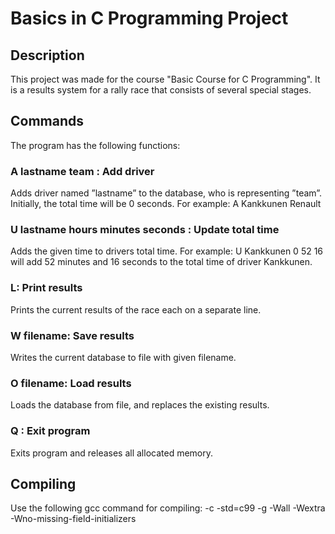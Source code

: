 # Basics in C Programming Project

## Description

This project was made for the course "Basic Course for C Programming". 
It is a results system for a rally race that consists of several special stages.

## Commands
The program has the following functions:

### A lastname team : Add driver
Adds driver named ”lastname” to the database, who is representing ”team”. Initially, the total time will be 0 seconds. For example: A Kankkunen Renault

### U lastname hours minutes seconds : Update total time
Adds the given time to drivers total time. For example: U Kankkunen 0 52 16 will add 52 minutes and 16 seconds to the total time of driver Kankkunen.

### L: Print results
Prints the current results of the race each on a separate line. 

### W filename: Save results
Writes the current database to file with given filename.

### O filename: Load results
Loads the database from file, and replaces the existing results.

### Q : Exit program
Exits program and releases all allocated memory.

## Compiling
Use the following gcc command for compiling:
-c -std=c99 -g -Wall -Wextra -Wno-missing-field-initializers
